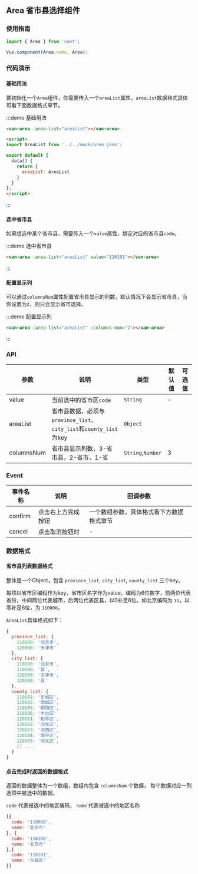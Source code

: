 <script>
import AreaList from '../../mock/area.json';

export default {
  data() {
    return {
      areaList: AreaList
    }
  }
};
</script>

## Area 省市县选择组件

### 使用指南

``` javascript
import { Area } from 'vant';

Vue.component(Area.name, Area);
```

### 代码演示

#### 基础用法

要初始化一个`Area`组件，你需要传入一个`areaList`属性，`areaList`数据格式具体可看下面数据格式章节。

:::demo 基础用法
```html
<van-area :area-list="areaList"></van-area>

<script>
import AreaList from '../../mock/area.json';

export default {
  data() {
    return {
      areaList: AreaList
    }
  }
};
</script>
```
:::

#### 选中省市县

如果想选中某个省市县，需要传入一个`value`属性，绑定对应的省市县`code`。

:::demo 选中省市县
```html
<van-area :area-list="areaList" value="110101"></van-area>
```
:::

#### 配置显示列

可以通过`columnsNum`属性配置省市县显示的列数，默认情况下会显示省市县，当你设置为`2`，则只会显示省市选择。

:::demo 配置显示列
```html
<van-area :area-list="areaList" :columns-num="2"></van-area>
```
:::

### API

| 参数 | 说明 | 类型 | 默认值 | 可选值 |
|-----------|-----------|-----------|-------------|-------------|
| value | 当前选中的省市区`code` | `String` | - | |
| areaList | 省市县数据，必须与`province_list`、`city_list`和`county_list`为key | `Object` | | |
| columnsNum | 省市县显示列数，3-省市县，2-省市，1-省 | `String`,`Number` | 3 | |

### Event

| 事件名称 | 说明 | 回调参数 |
|-----------|-----------|-----------|
| confirm | 点击右上方完成按钮 | 一个数组参数，具体格式看下方数据格式章节 |
| cancel | 点击取消按钮时 | - |

### 数据格式

#### 省市县列表数据格式

整体是一个Object，包含 `province_list`, `city_list`, `county_list` 三个key。

每项以省市区编码作为key，省市区名字作为value。编码为6位数字，前两位代表省份，中间两位代表城市，后两位代表区县，以0补足6位。如北京编码为 `11`，以零补足6位，为 `110000`。

`AreaList`具体格式如下：
```javascript
{
  province_list: {
    110000: '北京市',
    120000: '天津市'
  },
  city_list: {
    110100: '北京市',
    110200: '县',
    120100: '天津市',
    120200: '县'
  },
  county_list: {
    110101: '东城区',
    110102: '西城区',
    110105: '朝阳区',
    110106: '丰台区'
    120101: '和平区',
    120102: '河东区',
    120103: '河西区',
    120104: '南开区',
    120105: '河北区',
    // ....
  }
}
```

#### 点击完成时返回的数据格式
返回的数据整体为一个数组，数组内包含 `columnsNum` 个数据， 每个数据对应一列选项中被选中的数据。

`code` 代表被选中的地区编码， `name` 代表被选中的地区名称
```javascript
[{
  code: '110000',
  name: '北京市'
}, {
  code: '110100',
  name: '北京市'
},{
  code: '110101',
  name: '东城区'
}]
```
